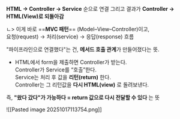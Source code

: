 **HTML → Controller → Service** 순으로 연결
그리고 결과가 **Controller → HTML(View)로 되돌아감**

ㄴ> 이게 바로 ==**MVC 패턴**== (Model–View–Controller)이고,  
    요청(request) → 처리(service) → 응답(response) 흐름

"파이프라인으로 연결했다"는 건, **메서드 호출 관계**가 만들어졌다는 뜻.

- HTML에서 form을 제출하면 Controller가 받는다.  
    Controller가 Service를 “호출”한다.  
    Service는 처리 후 값을 **리턴(return)** 한다.  
    Controller는 그 리턴값을 **다시 HTML(view)** 로 돌려보낸다.
    

즉, **"왔다 갔다"가 가능하다 = return 값으로 다시 전달할 수 있다** 는 뜻

![[Pasted image 20251017113754.png]]